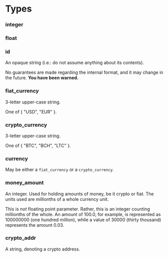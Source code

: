 # Types #

### integer ###

### float ###

### id ###

An opaque string (i.e.: do not assume anything about its contents).

<aside class="warning">
No guarantees are made regarding the internal format, and it may change in the future. <strong>You have been warned.</strong>
</aside>

### fiat_currency ###

3-letter upper-case string.

One of { "USD", "EUR" }.

### crypto_currency ###

3-letter upper-case string.

One of { "BTC", "BCH", "LTC" }.

### currency ###

May be either a `fiat_currency` or a `crypto_currency`.

### money_amount ###

An integer. Used for holding amounts of money, be it crypto or fiat. The units used are millionths of a whole currency unit.

<aside class="notice">
This is <em>not</em> floating point parameter. Rather, this is an integer counting millionths of the whole. An amount of 100.0, for example, is represented as 100000000 (one hundred million), while a value of 30000 (thirty thousand) represents the amount 0.03.
</aside>

### crypto_addr ###

A string, denoting a crypto address.
